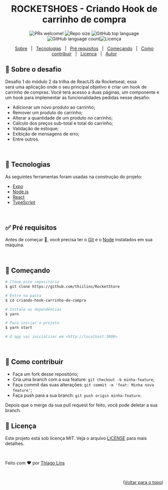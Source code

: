 <div align="center" id="top">
  <!-- <img src="./.github/assets/cover.png" alt=" Criando Hook de carrinho de compra" /> -->

&#xa0;

</div>

<h1 align="center">ROCKETSHOES - Criando Hook de carrinho de compra</h1>

<p align="center">
  <img src="https://img.shields.io/static/v1?label=PRs&message=welcome&style=for-the-badge&color=FF5858" alt="PRs welcome!" />
<img  alt="Repo size"  src="https://img.shields.io/github/repo-size/thiilins/RocketStore?style=for-the-badge&color=FF5858">
<img  alt="GitHub top language"  src="https://img.shields.io/github/languages/top/thiilins/RocketStore?style=for-the-badge&color=FF5858"> <img  alt="GitHub language count"  src="https://img.shields.io/github/languages/count/thiilins/RocketStore?style=for-the-badge&color=FF5858"><img alt="Licença" src="https://img.shields.io/github/license/thiilins/RocketStore?style=for-the-badge&color=FF5858">

  <!-- <img alt="Github issues" src="https://img.shields.io/github/issues/thiilins/RocketStore?style=for-the-badge&color=FF5858" /> -->

  <!-- <img alt="Github forks" src="https://img.shields.io/github/forks/thiilins/RocketStore?style=for-the-badge&color=FF5858" /> -->

  <!-- <img alt="Github stars" src="https://img.shields.io/github/stars/thiilins/RocketStore?style=for-the-badge&color=FF5858" /> -->

</p>

<p align="center">
  <a href="#dart-sobre-o-desafio">Sobre</a> &#xa0; | &#xa0;
   <a href="#rocket-tecnologias">Tecnologias</a> &#xa0; | &#xa0;
  <a href="#white_check_mark-pré-requesitos">Pré requisitos</a> &#xa0; | &#xa0;
  <a href="#checkered_flag-começando">Começando</a> &#xa0; | &#xa0;
  <a href="#thinking-como-contribuir">Como contribuir</a> &#xa0; | &#xa0;
  <a href="#memo-licença">Licença</a> &#xa0; | &#xa0;
  <a href="https://github.com/thiilins" target="_blank">Autor</a>
</p>

## :dart: Sobre o desafio

Desafio 1 do módulo 2 da trilha de ReactJS da Rocketseat, essa será uma aplicação onde o seu principal objetivo é criar um hook de carrinho de compras. Você terá acesso a duas páginas, um componente e um hook para implementar as funcionalidades pedidas nesse desafio:

- Adicionar um novo produto ao carrinho;
- Remover um produto do carrinho;
- Alterar a quantidade de um produto no carrinho;
- Cálculo dos preços sub-total e total do carrinho;
- Validação de estoque;
- Exibição de mensagens de erro;
- Entre outros.

&#xa0;

## :rocket: Tecnologias

As seguintes ferramentas foram usadas na construção do projeto:

- [Expo](https://expo.io/)
- [Node.js](https://nodejs.org/en/)
- [React](https://pt-br.reactjs.org/)
- [TypeScript](https://www.typescriptlang.org/)

&#xa0;

## :white_check_mark: Pré requisitos

Antes de começar :checkered_flag:, você precisa ter o [Git](https://git-scm.com) e o [Node](https://nodejs.org/en/) instalados em sua maquina.

&#xa0;

## :checkered_flag: Começando

```bash
# Clone este repositório
$ git clone https://github.com/thiilins/RocketStore

# Entre na pasta
$ cd criando-hook-carrinho-de-compra

# Instale as dependências
$ yarn

# Para iniciar o projeto
$ yarn start

# O app vai inicializar em <http://localhost:3000>
```

&#xa0;

## :thinking: Como contribuir

- Faça um fork desse repositório;
- Cria uma branch com a sua feature: `git checkout -b minha-feature`;
- Faça commit das suas alterações: `git commit -m 'feat: Minha nova feature'`;
- Faça push para a sua branch: `git push origin minha-feature`.

Depois que o merge da sua pull request for feito, você pode deletar a sua branch.

## :memo: Licença

Este projeto está sob licença MIT. Veja o arquivo [LICENSE](LICENSE.md) para mais detalhes.

&#xa0;

Feito com :heart: por <a href="https://github.com/thiilins" target="_blank">Thiago Lins</a>

&#xa0;

<p align="right">(<a href="#top">Voltar para o topo</a>)</p>

